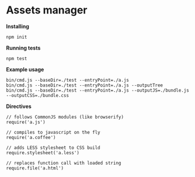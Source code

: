 Assets manager
========

**Installing**

    npm init

**Running tests**

    npm test

**Example usage**

    bin/cmd.js --baseDir=./test --entryPoint=./a.js
    bin/cmd.js --baseDir=./test --entryPoint=./a.js --outputTree
    bin/cmd.js --baseDir=./test --entryPoint=./a.js --outputJS=./bundle.js --outputCSS=./bundle.css    

**Directives**

    // follows CommonJS modules (like browserify)
    require('a.js')

    // compiles to javascript on the fly
    require('a.coffee')

    // adds LESS stylesheet to CSS build
    require.stylesheet('a.less') 

    // replaces function call with loaded string
    require.file('a.html')
